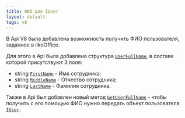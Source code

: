 ```yaml
---
title: ФИО для IUser
layout: default
tags: v8
---
```


В Api V8 была добавлена возможность получить ФИО пользователя, заданное в iikoOffice. 

Для этого в Api была добавлена структура [`UserFullName`](https://iiko.github.io/front.api.sdk/v8/html/T_Resto_Front_Api_Data_Users_UserFullName.htm), в составе которой присутствуют 3 поля:

- string [`FirstName`](https://iiko.github.io/front.api.sdk/v8/html/P_Resto_Front_Api_Data_Users_UserFullName_FirstName.htm) - Имя сотрудника;
- string [`MiddleName`](https://iiko.github.io/front.api.sdk/v8/html/P_Resto_Front_Api_Data_Users_UserFullName_MiddleName.htm) - Отчество сотрудника;
- string [`LastName`](https://iiko.github.io/front.api.sdk/v8/html/P_Resto_Front_Api_Data_Users_UserFullName_LastName.htm) - Фамилия сотрудника.

Также в Api был добавлен новый метод [`GetUserFullName`](https://iiko.github.io/front.api.sdk/v8/html/M_Resto_Front_Api_IOperationService_GetUserFullName.htm) - чтобы получить с его помощью ФИО нужно передать объект пользователя [`IUser`](https://iiko.github.io/front.api.sdk/v8/html/T_Resto_Front_Api_Data_Security_IUser.htm).
